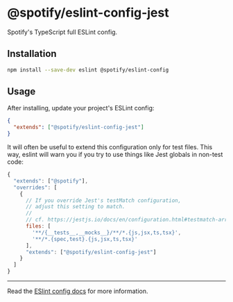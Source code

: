 # @spotify/eslint-config-jest

Spotify's TypeScript full ESLint config.

## Installation

```sh
npm install --save-dev eslint @spotify/eslint-config
```

## Usage

After installing, update your project's ESLint config:

```json
{
  "extends": ["@spotify/eslint-config-jest"]
}
```

It will often be useful to extend this configuration only for test files. This way, eslint will warn you if you try to use things like Jest globals in non-test code:

```js
{
  "extends": ["@spotify"],
  "overrides": [
    {
      // If you override Jest's testMatch configuration,
      // adjust this setting to match.
      //
      // cf. https://jestjs.io/docs/en/configuration.html#testmatch-arraystring
      files: [
        '**/{__tests__,__mocks__}/**/*.{js,jsx,ts,tsx}',
        '**/*.{spec,test}.{js,jsx,ts,tsx}'
      ],
      "extends": ["@spotify/eslint-config-jest"]
    }
  ]
}
```

---

Read the [ESlint config docs](http://eslint.org/docs/user-guide/configuring#extending-configuration-files)
for more information.
